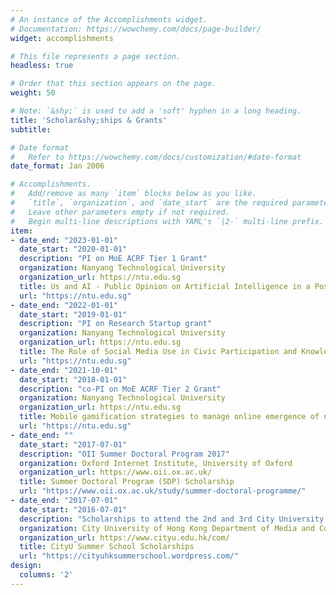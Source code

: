 ```yaml
---
# An instance of the Accomplishments widget.
# Documentation: https://wowchemy.com/docs/page-builder/
widget: accomplishments

# This file represents a page section.
headless: true

# Order that this section appears on the page.
weight: 50

# Note: `&shy;` is used to add a 'soft' hyphen in a long heading.
title: 'Scholar&shy;ships & Grants'
subtitle:

# Date format
#   Refer to https://wowchemy.com/docs/customization/#date-format
date_format: Jan 2006

# Accomplishments.
#   Add/remove as many `item` blocks below as you like.
#   `title`, `organization`, and `date_start` are the required parameters.
#   Leave other parameters empty if not required.
#   Begin multi-line descriptions with YAML's `|2-` multi-line prefix.
item:
- date_end: "2023-01-01"
  date_start: "2020-01-01"
  description: "PI on MoE ACRF Tier 1 Grant"
  organization: Nanyang Technological University
  organization_url: https://ntu.edu.sg
  title: Us and AI - Public Opinion on Artificial Intelligence in a Post-Trust Era
  url: "https://ntu.edu.sg"
- date_end: "2022-01-01"
  date_start: "2019-01-01"
  description: "PI on Research Startup grant"
  organization: Nanyang Technological University
  organization_url: https://ntu.edu.sg
  title: The Role of Social Media Use in Civic Participation and Knowledge Inequality
  url: "https://ntu.edu.sg"
- date_end: "2021-10-01"
  date_start: "2018-01-01"
  description: "co-PI on MoE ACRF Tier 2 Grant"
  organization: Nanyang Technological University
  organization_url: https://ntu.edu.sg
  title: Mobile gamification strategies to manage online emergence of nativism
  url: "https://ntu.edu.sg"
- date_end: ""
  date_start: "2017-07-01"
  description: "OII Summer Doctoral Program 2017"
  organization: Oxford Internet Institute, University of Oxford
  organization_url: https://www.oii.ox.ac.uk/
  title: Summer Doctoral Program (SDP) Scholarship
  url: "https://www.oii.ox.ac.uk/study/summer-doctoral-programme/"
- date_end: "2017-07-01"
  date_start: "2016-07-01"
  description: "Scholarships to attend the 2nd and 3rd City University of Hong Kong Summer School"
  organization: City University of Hong Kong Department of Media and Communication
  organization_url: https://www.cityu.edu.hk/com/
  title: CityU Summer School Scholarships
  url: "https://cityuhksummerschool.wordpress.com/"
design:
  columns: '2' 
---
```

